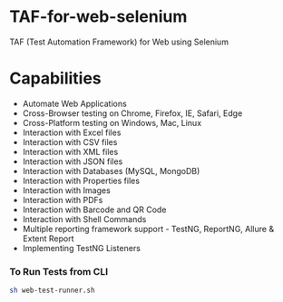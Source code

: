# TAF-for-web-selenium

TAF (Test Automation Framework) for Web using Selenium

# Capabilities

- Automate Web Applications
- Cross-Browser testing on Chrome, Firefox, IE, Safari, Edge
- Cross-Platform testing on Windows, Mac, Linux
- Interaction with Excel files
- Interaction with CSV files
- Interaction with XML files
- Interaction with JSON files
- Interaction with Databases (MySQL, MongoDB)
- Interaction with Properties files
- Interaction with Images
- Interaction with PDFs
- Interaction with Barcode and QR Code
- Interaction with Shell Commands
- Multiple reporting framework support - TestNG, ReportNG, Allure & Extent Report
- Implementing TestNG Listeners

### To Run Tests from CLI

```bash
sh web-test-runner.sh
```